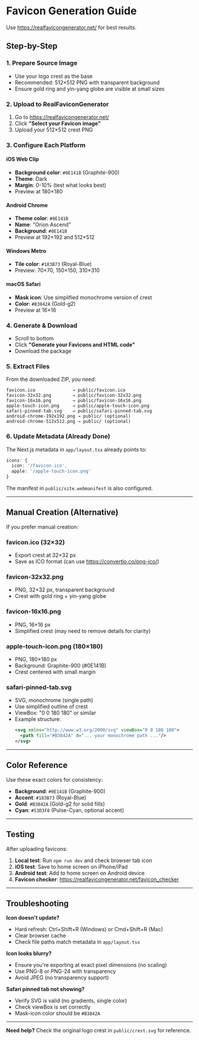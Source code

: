 # Favicon Generation Guide

Use https://realfavicongenerator.net/ for best results.

## Step-by-Step

### 1. Prepare Source Image
- Use your logo crest as the base
- Recommended: 512×512 PNG with transparent background
- Ensure gold ring and yin-yang globe are visible at small sizes

### 2. Upload to RealFaviconGenerator
1. Go to https://realfavicongenerator.net/
2. Click **"Select your Favicon image"**
3. Upload your 512×512 crest PNG

### 3. Configure Each Platform

#### iOS Web Clip
- **Background color**: `#0E141B` (Graphite-900)
- **Theme**: Dark
- **Margin**: 0-10% (test what looks best)
- Preview at 180×180

#### Android Chrome
- **Theme color**: `#0E141B`
- **Name**: "Orion Ascend"
- **Background**: `#0E141B`
- Preview at 192×192 and 512×512

#### Windows Metro
- **Tile color**: `#183B73` (Royal-Blue)
- Preview: 70×70, 150×150, 310×310

#### macOS Safari
- **Mask icon**: Use simplified monochrome version of crest
- **Color**: `#B3842A` (Gold-g2)
- Preview at 16×16

### 4. Generate & Download
- Scroll to bottom
- Click **"Generate your Favicons and HTML code"**
- Download the package

### 5. Extract Files

From the downloaded ZIP, you need:

```
favicon.ico              → public/favicon.ico
favicon-32x32.png        → public/favicon-32x32.png
favicon-16x16.png        → public/favicon-16x16.png
apple-touch-icon.png     → public/apple-touch-icon.png
safari-pinned-tab.svg    → public/safari-pinned-tab.svg
android-chrome-192x192.png → public/ (optional)
android-chrome-512x512.png → public/ (optional)
```

### 6. Update Metadata (Already Done)

The Next.js metadata in `app/layout.tsx` already points to:
```typescript
icons: { 
  icon: '/favicon.ico', 
  apple: '/apple-touch-icon.png' 
}
```

The manifest in `public/site.webmanifest` is also configured.

---

## Manual Creation (Alternative)

If you prefer manual creation:

### favicon.ico (32×32)
- Export crest at 32×32 px
- Save as ICO format (can use https://convertio.co/png-ico/)

### favicon-32x32.png
- PNG, 32×32 px, transparent background
- Crest with gold ring + yin-yang globe

### favicon-16x16.png
- PNG, 16×16 px
- Simplified crest (may need to remove details for clarity)

### apple-touch-icon.png (180×180)
- PNG, 180×180 px
- Background: Graphite-900 (#0E141B)
- Crest centered with small margin

### safari-pinned-tab.svg
- SVG, monochrome (single path)
- Use simplified outline of crest
- ViewBox: "0 0 180 180" or similar
- Example structure:
  ```svg
  <svg xmlns="http://www.w3.org/2000/svg" viewBox="0 0 180 180">
    <path fill="#B3842A" d="... your monochrome path ..."/>
  </svg>
  ```

---

## Color Reference

Use these exact colors for consistency:

- **Background**: `#0E141B` (Graphite-900)
- **Accent**: `#183B73` (Royal-Blue)
- **Gold**: `#B3842A` (Gold-g2 for solid fills)
- **Cyan**: `#53D3F8` (Pulse-Cyan, optional accent)

---

## Testing

After uploading favicons:

1. **Local test**: Run `npm run dev` and check browser tab icon
2. **iOS test**: Save to home screen on iPhone/iPad
3. **Android test**: Add to home screen on Android device
4. **Favicon checker**: https://realfavicongenerator.net/favicon_checker

---

## Troubleshooting

**Icon doesn't update?**
- Hard refresh: Ctrl+Shift+R (Windows) or Cmd+Shift+R (Mac)
- Clear browser cache
- Check file paths match metadata in `app/layout.tsx`

**Icon looks blurry?**
- Ensure you're exporting at exact pixel dimensions (no scaling)
- Use PNG-8 or PNG-24 with transparency
- Avoid JPEG (no transparency support)

**Safari pinned tab not showing?**
- Verify SVG is valid (no gradients, single color)
- Check viewBox is set correctly
- Mask-icon color should be `#B3842A`

---

**Need help?** Check the original logo crest in `public/crest.svg` for reference.

